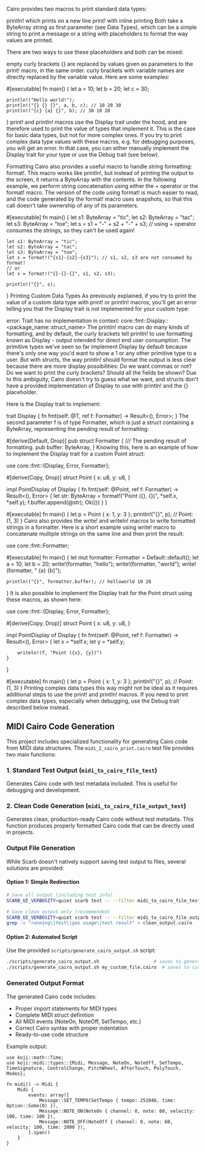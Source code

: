 Cairo provides two macros to print standard data types:

println! which prints on a new line
print! with inline printing
Both take a ByteArray string as first parameter (see Data Types), which can be a simple string to print a message or a string with placeholders to format the way values are printed.

There are two ways to use these placeholders and both can be mixed:

empty curly brackets {} are replaced by values given as parameters to the print! macro, in the same order.
curly brackets with variable names are directly replaced by the variable value.
Here are some examples:

#[executable]
fn main() {
let a = 10;
let b = 20;
let c = 30;

    println!("Hello world!");
    println!("{} {} {}", a, b, c); // 10 20 30
    println!("{c} {a} {}", b); // 30 10 20

}
print! and println! macros use the Display trait under the hood, and are therefore used to print the value of types that implement it. This is the case for basic data types, but not for more complex ones. If you try to print complex data type values with these macros, e.g. for debugging purposes, you will get an error. In that case, you can either manually implement the Display trait for your type or use the Debug trait (see below).

Formatting
Cairo also provides a useful macro to handle string formatting: format!. This macro works like println!, but instead of printing the output to the screen, it returns a ByteArray with the contents. In the following example, we perform string concatenation using either the + operator or the format! macro. The version of the code using format! is much easier to read, and the code generated by the format! macro uses snapshots, so that this call doesn't take ownership of any of its parameters.

#[executable]
fn main() {
let s1: ByteArray = "tic";
let s2: ByteArray = "tac";
let s3: ByteArray = "toe";
let s = s1 + "-" + s2 + "-" + s3;
// using + operator consumes the strings, so they can't be used again!

    let s1: ByteArray = "tic";
    let s2: ByteArray = "tac";
    let s3: ByteArray = "toe";
    let s = format!("{s1}-{s2}-{s3}"); // s1, s2, s3 are not consumed by format!
    // or
    let s = format!("{}-{}-{}", s1, s2, s3);

    println!("{}", s);

}
Printing Custom Data Types
As previously explained, if you try to print the value of a custom data type with print! or println! macros, you'll get an error telling you that the Display trait is not implemented for your custom type:

error: Trait has no implementation in context: core::fmt::Display::<package_name::struct_name>
The println! macro can do many kinds of formatting, and by default, the curly brackets tell println! to use formatting known as Display - output intended for direct end user consumption. The primitive types we've seen so far implement Display by default because there's only one way you'd want to show a 1 or any other primitive type to a user. But with structs, the way println! should format the output is less clear because there are more display possibilities: Do we want commas or not? Do we want to print the curly brackets? Should all the fields be shown? Due to this ambiguity, Cairo doesn't try to guess what we want, and structs don't have a provided implementation of Display to use with println! and the {} placeholder.

Here is the Display trait to implement:

trait Display<T> {
fn fmt(self: @T, ref f: Formatter) -> Result<(), Error>;
}
The second parameter f is of type Formatter, which is just a struct containing a ByteArray, representing the pending result of formatting:

#[derive(Default, Drop)]
pub struct Formatter {
/// The pending result of formatting.
pub buffer: ByteArray,
}
Knowing this, here is an example of how to implement the Display trait for a custom Point struct:

use core::fmt::{Display, Error, Formatter};

#[derive(Copy, Drop)]
struct Point {
x: u8,
y: u8,
}

impl PointDisplay of Display<Point> {
fn fmt(self: @Point, ref f: Formatter) -> Result<(), Error> {
let str: ByteArray = format!("Point ({}, {})", *self.x, *self.y);
f.buffer.append(@str);
Ok(())
}
}

#[executable]
fn main() {
let p = Point { x: 1, y: 3 };
println!("{}", p); // Point: (1, 3)
}
Cairo also provides the write! and writeln! macros to write formatted strings in a formatter. Here is a short example using write! macro to concatenate multiple strings on the same line and then print the result:

use core::fmt::Formatter;

#[executable]
fn main() {
let mut formatter: Formatter = Default::default();
let a = 10;
let b = 20;
write!(formatter, "hello");
write!(formatter, "world");
write!(formatter, " {a} {b}");

    println!("{}", formatter.buffer); // helloworld 10 20

}
It is also possible to implement the Display trait for the Point struct using these macros, as shown here:

use core::fmt::{Display, Error, Formatter};

#[derive(Copy, Drop)]
struct Point {
x: u8,
y: u8,
}

impl PointDisplay of Display<Point> {
fn fmt(self: @Point, ref f: Formatter) -> Result<(), Error> {
let x = *self.x;
let y = *self.y;

        writeln!(f, "Point ({x}, {y})")
    }

}

#[executable]
fn main() {
let p = Point { x: 1, y: 3 };
println!("{}", p); // Point: (1, 3)
}
Printing complex data types this way might not be ideal as it requires additional steps to use the print! and println! macros. If you need to print complex data types, especially when debugging, use the Debug trait described below instead.

## MIDI Cairo Code Generation

This project includes specialized functionality for generating Cairo code from MIDI data structures. The `midi_2_cairo_print.cairo` test file provides two main functions:

### 1. Standard Test Output (`midi_to_cairo_file_test`)

Generates Cairo code with test metadata included. This is useful for debugging and development.

### 2. Clean Code Generation (`midi_to_cairo_file_output_test`)

Generates clean, production-ready Cairo code without test metadata. This function produces properly formatted Cairo code that can be directly used in projects.

### Output File Generation

While Scarb doesn't natively support saving test output to files, several solutions are provided:

#### Option 1: Simple Redirection

```bash
# Save all output (including test info)
SCARB_UI_VERBOSITY=quiet scarb test -- --filter midi_to_cairo_file_test > output.cairo 2>&1

# Save clean output only (recommended)
SCARB_UI_VERBOSITY=quiet scarb test -- --filter midi_to_cairo_file_output_test 2>&1 | \
grep -v "running\|test\|gas usage\|test result" > clean_output.cairo
```

#### Option 2: Automated Script

Use the provided `scripts/generate_cairo_output.sh` script:

```bash
./scripts/generate_cairo_output.sh                    # saves to generated_midi.cairo
./scripts/generate_cairo_output.sh my_custom_file.cairo  # saves to custom filename
```

### Generated Output Format

The generated Cairo code includes:

- Proper import statements for MIDI types
- Complete MIDI struct definition
- All MIDI events (NoteOn, NoteOff, SetTempo, etc.)
- Correct Cairo syntax with proper indentation
- Ready-to-use code structure

Example output:

```cairo
use koji::math::Time;
use koji::midi::types::{Midi, Message, NoteOn, NoteOff, SetTempo, TimeSignature, ControlChange, PitchWheel, AfterTouch, PolyTouch, Modes};

fn midi() -> Midi {
    Midi {
        events: array![
            Message::SET_TEMPO(SetTempo { tempo: 251046, time: Option::Some(0) }),
            Message::NOTE_ON(NoteOn { channel: 0, note: 60, velocity: 100, time: 100 }),
            Message::NOTE_OFF(NoteOff { channel: 0, note: 60, velocity: 100, time: 2000 }),
        ].span()
    }
}
```
